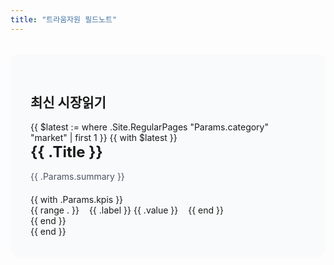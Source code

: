 ```yaml
---
title: "트라움자원 필드노트"
---
```


<div class="hero-section">
  <h2>최신 시장읽기</h2>
  {{ $latest := where .Site.RegularPages "Params.category" "market" | first 1 }}
  {{ with $latest }}
    <div class="hero-market">
      <h3><a href="{{ .Permalink }}">{{ .Title }}</a></h3>
      <p>{{ .Params.summary }}</p>
      {{ with .Params.kpis }}
        <div class="hero-kpis">
          {{ range . }}
            <div class="kpi-badge">
              <span class="kpi-label">{{ .label }}</span>
              <span class="kpi-value">{{ .value }}</span>
            </div>
          {{ end }}
        </div>
      {{ end }}
    </div>
  {{ end }}
</div>

<style>
.hero-section {
  margin: 2rem 0;
  padding: 2rem;
  background: #f9fafb;
  border-radius: 12px;
  border-left: 4px solid var(--color-market);
}

.hero-market h3 {
  margin: 0 0 0.5rem 0;
  font-size: 1.5rem;
}

.hero-market h3 a {
  color: var(--color-market);
  text-decoration: none;
}

.hero-market p {
  color: #4b5563;
  line-height: 1.6;
  margin-bottom: 1rem;
}

.hero-kpis {
  display: flex;
  gap: 1rem;
}
</style>
